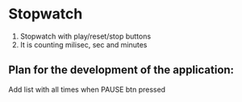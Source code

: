 # Stopwatch

1. Stopwatch with play/reset/stop buttons
2. It is counting milisec, sec and minutes

## Plan for the development of the application:

Add list with all times when PAUSE btn pressed
